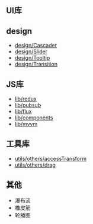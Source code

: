 ## UI库
## design
- [design/Cascader](https://github.com/chiyu-git/chiyu-demo/tree/master/design/Cascader)
- [design/Slider](https://github.com/chiyu-git/chiyu-demo/tree/master/design/Slider)
- [design/Tooltip](https://github.com/chiyu-git/chiyu-demo/tree/master/design/Tooltip)
- [design/Transition](https://github.com/chiyu-git/chiyu-demo/tree/master/design/Transition)
## JS库
- [lib/redux](https://github.com/chiyu-git/chiyu-demo/tree/master/lib/redux)
- [lib/pubsub](https://github.com/chiyu-git/chiyu-demo/tree/master/lib/pubsub)
- [lib/flux](https://github.com/chiyu-git/chiyu-demo/tree/master/lib/flux)
- [lib/components](https://github.com/chiyu-git/chiyu-demo/tree/master/lib/components)
- [lib/mvvm](https://github.com/chiyu-git/chiyu-demo/tree/master/lib/mvvm)
## 工具库
- [utils/others/accessTransform](https://github.com/chiyu-git/chiyu-demo/tree/master/utils/others/accessTransfor)
- [utils/others/drag](https://github.com/chiyu-git/chiyu-demo/tree/master/utils/others/drag)
## 其他
- 瀑布流
- 橡皮筋
- 轮播图